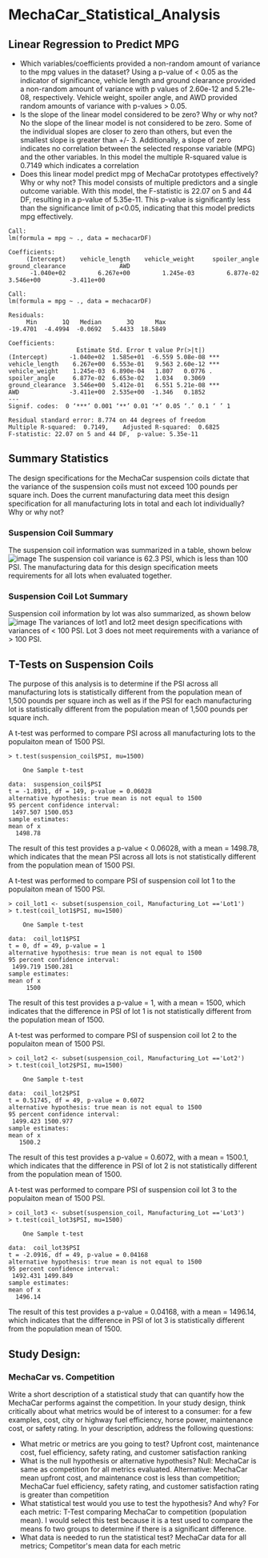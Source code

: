 # MechaCar_Statistical_Analysis

## Linear Regression to Predict MPG
- Which variables/coefficients provided a non-random amount of variance to the mpg values in the dataset?
  Using a p-value of < 0.05 as the indicator of significance, vehicle length and ground clearance provided a non-random amount of variance with p values of 2.60e-12 and 5.21e-08, respectively. Vehicle weight, spoiler angle, and AWD provided random amounts of variance with p-values > 0.05.
- Is the slope of the linear model considered to be zero? Why or why not?
  No the slope of the linear model is not considered to be zero. Some of the individual slopes are closer to zero than others, but even the smallest slope is greater than +/- 3. Additionally, a slope of zero indicates no correlation between the selected response variable (MPG) and the other variables. In this model the multiple R-squared value is 0.7149 which indicates a correlation
- Does this linear model predict mpg of MechaCar prototypes effectively? Why or why not?
  This model consists of multiple predictors and a single outcome variable. With this model, the F-statistic is 22.07 on 5 and 44 DF, resulting in a p-value of 5.35e-11. This p-value is significantly less than the significance limit of p<0.05, indicating that this model predicts mpg effectively.
```
Call:
lm(formula = mpg ~ ., data = mechacarDF)

Coefficients:
     (Intercept)    vehicle_length    vehicle_weight     spoiler_angle  ground_clearance               AWD  
      -1.040e+02         6.267e+00         1.245e-03         6.877e-02         3.546e+00        -3.411e+00  

Call:
lm(formula = mpg ~ ., data = mechacarDF)

Residuals:
     Min       1Q   Median       3Q      Max 
-19.4701  -4.4994  -0.0692   5.4433  18.5849 

Coefficients:
                   Estimate Std. Error t value Pr(>|t|)    
(Intercept)      -1.040e+02  1.585e+01  -6.559 5.08e-08 ***
vehicle_length    6.267e+00  6.553e-01   9.563 2.60e-12 ***
vehicle_weight    1.245e-03  6.890e-04   1.807   0.0776 .  
spoiler_angle     6.877e-02  6.653e-02   1.034   0.3069    
ground_clearance  3.546e+00  5.412e-01   6.551 5.21e-08 ***
AWD              -3.411e+00  2.535e+00  -1.346   0.1852    
---
Signif. codes:  0 ‘***’ 0.001 ‘**’ 0.01 ‘*’ 0.05 ‘.’ 0.1 ‘ ’ 1

Residual standard error: 8.774 on 44 degrees of freedom
Multiple R-squared:  0.7149,	Adjusted R-squared:  0.6825 
F-statistic: 22.07 on 5 and 44 DF,  p-value: 5.35e-11

```
## Summary Statistics
The design specifications for the MechaCar suspension coils dictate that the variance of the suspension coils must not exceed 100 pounds per square inch. Does the current manufacturing data meet this design specification for all manufacturing lots in total and each lot individually? Why or why not?

### Suspension Coil Summary
The suspension coil information was summarized in a table, shown below
![image](suspension_coil)
The suspension coil variance is 62.3 PSI, which is less than 100 PSI. The manufacturing data for this design specification meets requirements for all lots when evaluated together.  

### Suspension Coil Lot Summary
Suspension coil information by lot was also summarized, as shown below
![image](suspension_coil)
The variances of lot1 and lot2 meet design specifications with variances of < 100 PSI. Lot 3 does not meet requirements with a variance of > 100 PSI.



## T-Tests on Suspension Coils
The purpose of this analysis is to determine if the PSI across all manufacturing lots is statistically different from the population mean of 1,500 pounds per square inch as well as if the PSI for each manufacturing lot is statistically different from the population mean of 1,500 pounds per square inch.


A t-test was performed to compare PSI across all manufacturing lots to the populaiton mean of 1500 PSI.
```
> t.test(suspension_coil$PSI, mu=1500)

	One Sample t-test

data:  suspension_coil$PSI
t = -1.8931, df = 149, p-value = 0.06028
alternative hypothesis: true mean is not equal to 1500
95 percent confidence interval:
 1497.507 1500.053
sample estimates:
mean of x 
  1498.78 
```
The result of this test provides a p-value < 0.06028, with a mean = 1498.78, which indicates that the mean PSI across all lots is not statistically different from the population mean of 1500 PSI.


A t-test was performed to compare PSI of suspension coil lot 1 to the populaiton mean of 1500 PSI.
```
> coil_lot1 <- subset(suspension_coil, Manufacturing_Lot =='Lot1')
> t.test(coil_lot1$PSI, mu=1500)

	One Sample t-test

data:  coil_lot1$PSI
t = 0, df = 49, p-value = 1
alternative hypothesis: true mean is not equal to 1500
95 percent confidence interval:
 1499.719 1500.281
sample estimates:
mean of x 
     1500 
```
The result of this test provides a p-value = 1, with a mean = 1500, which indicates that the difference in PSI of lot 1 is not statistically different from the population mean of 1500.


A t-test was performed to compare PSI of suspension coil lot 2 to the populaiton mean of 1500 PSI.
```
> coil_lot2 <- subset(suspension_coil, Manufacturing_Lot =='Lot2')
> t.test(coil_lot2$PSI, mu=1500)

	One Sample t-test

data:  coil_lot2$PSI
t = 0.51745, df = 49, p-value = 0.6072
alternative hypothesis: true mean is not equal to 1500
95 percent confidence interval:
 1499.423 1500.977
sample estimates:
mean of x 
   1500.2 
```
The result of this test provides a p-value = 0.6072, with a mean = 1500.1, which indicates that the difference in PSI of lot 2 is not statistically different from the population mean of 1500.



A t-test was performed to compare PSI of suspension coil lot 3 to the populaiton mean of 1500 PSI.
```
> coil_lot3 <- subset(suspension_coil, Manufacturing_Lot =='Lot3')
> t.test(coil_lot3$PSI, mu=1500)

	One Sample t-test

data:  coil_lot3$PSI
t = -2.0916, df = 49, p-value = 0.04168
alternative hypothesis: true mean is not equal to 1500
95 percent confidence interval:
 1492.431 1499.849
sample estimates:
mean of x 
  1496.14 
```
The result of this test provides a p-value = 0.04168, with a mean = 1496.14, which indicates that the difference in PSI of lot 3 is statistically different from the population mean of 1500.


## Study Design: 
### MechaCar vs. Competition
Write a short description of a statistical study that can quantify how the MechaCar performs against the competition. In your study design, think critically about what metrics would be of interest to a consumer: for a few examples, cost, city or highway fuel efficiency, horse power, maintenance cost, or safety rating.
In your description, address the following questions:
- What metric or metrics are you going to test?
Upfront cost, maintenance cost, fuel efficiency, safety rating, and customer satisfaction ranking
- What is the null hypothesis or alternative hypothesis?
Null: MechaCar is same as competition for all metrics evaluated. 
Alternative: MechaCar mean upfront cost, and maintenance cost is less than competition; MechaCar fuel efficiency, safety rating, and customer satisfaction rating is greater than competition
- What statistical test would you use to test the hypothesis? And why?
For each metric: T-Test comparing MechaCar to competition (population mean). I would select this test because it is a test used to compare the means fo two groups to determine if there is a significant difference.
- What data is needed to run the statistical test?
MechaCar data for all metrics; Competitor's mean data for each metric


